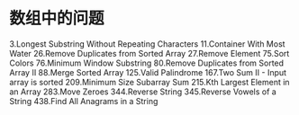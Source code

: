 # 数组中的问题

3.Longest Substring Without Repeating Characters
11.Container With Most Water
26.Remove Duplicates from Sorted Array
27.Remove Element
75.Sort Colors
76.Minimum Window Substring
80.Remove Duplicates from Sorted Array II
88.Merge Sorted Array
125.Valid Palindrome
167.Two Sum II - Input array is sorted
209.Minimum Size Subarray Sum
215.Kth Largest Element in an Array
283.Move Zeroes
344.Reverse String
345.Reverse Vowels of a String
438.Find All Anagrams in a String